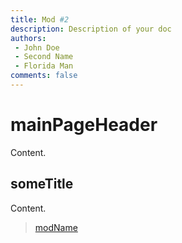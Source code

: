 ```yaml
---
title: Mod #2
description: Description of your doc
authors: 
 - John Doe
 - Second Name
 - Florida Man
comments: false
---
```


# mainPageHeader

Content.

## someTitle

Content.

> [modName](https://www.curseforge.com/minecraft/modpacks/project-wakerife)